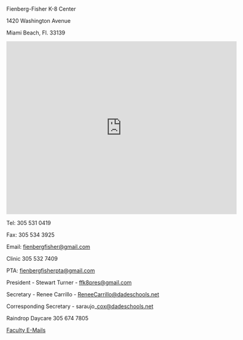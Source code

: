 
Fienberg-Fisher K-8 Center

1420 Washington Avenue

Miami Beach, Fl. 33139

<iframe src="https://www.google.com/maps/embed?pb=!1m18!1m12!1m3!1d3592.530129802004!2d-80.1345044846701!3d25.786079113883723!2m3!1f0!2f0!3f0!3m2!1i1024!2i768!4f13.1!3m3!1m2!1s0x88d9b48fc4fc36b7%3A0xff94521d427eac58!2s1420+Washington+Ave%2C+Miami+Beach%2C+FL+33139!5e0!3m2!1sen!2sus!4v1473704456454" width="600" height="450" frameborder="0" style="border:0" allowfullscreen=""></iframe>

Tel: 305 531 0419

Fax: 305 534 3925

Email:  [fienbergfisher@gmail.com](mailto:fienbergfisher@gmail.com)

Clinic 305 532 7409

PTA:  [fienbergfisherpta@gmail.com](mailto:fienbergfisherpta@gmail.com)

President - Stewart Turner -  [ffk8pres@gmail.com](mailto:ffk8pres@gmail.com)

Secretary - Renee Carrillo -  [ReneeCarrillo@dadeschools.net](mailto:ReneeCarrillo@dadeschools.net)

Corresponding Secretary - saraujo_[cox@dadeschools.net](mailto:cox@dadeschools.net)

Raindrop Daycare 305 674 7805

[Faculty E-Mails](https://drive.google.com/file/d/0B1irtA1cVx3zMzllSklVSVdjSlE/view?usp=sharing)
